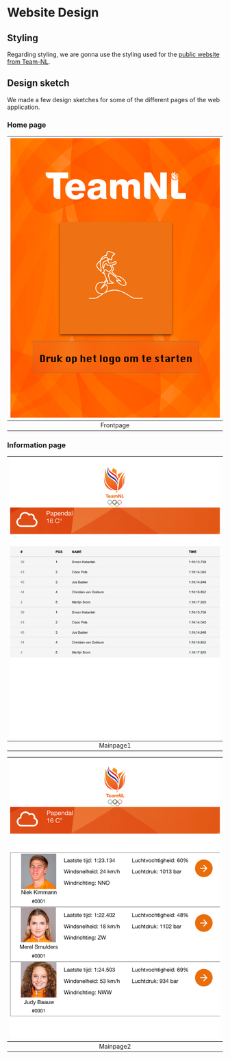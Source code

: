 # Website Design

## Styling

Regarding styling, we are gonna use the styling used for the [public website from Team-NL](https://teamnl.org/).

## Design sketch

We made a few design sketches for some of the different pages of the web application.

### Home page

|![frontpage](Team-NL-frontpage.png)|
| :-:|
|Frontpage|

### Information page

|![Mainpage1](teamnl-mainpage1.png)|
| :-:|
|Mainpage1|

|![Mainpage2](teamnl-mainpage2.png)|
| :-:|
|Mainpage2|
